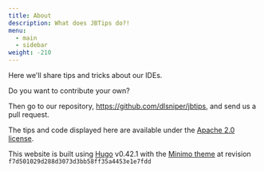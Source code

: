 ```yaml
---
title: About
description: What does JBTips do?!
menu:
  - main
  - sidebar 
weight: -210
---
```


Here we'll share tips and tricks about our IDEs.

Do you want to contribute your own?

Then go to our repository, https://github.com/dlsniper/jbtips, and send us a pull request.

The tips and code displayed here are available under the [Apache 2.0 license](http://www.apache.org/licenses/LICENSE-2.0).

This website is built using [Hugo](https://gohugo.io/) v0.42.1 with the [Minimo theme](https://minimo.netlify.com) at revision `f7d501029d288d3073d3bb58ff35a4453e1e7fdd`
